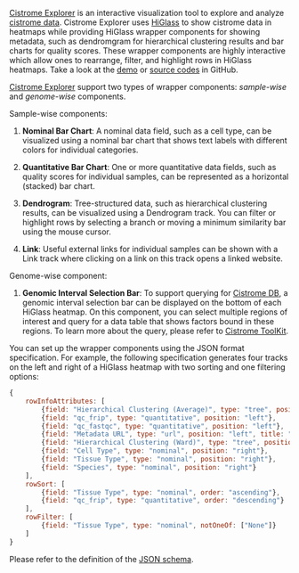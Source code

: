 [Cistrome Explorer](http://cisvis.gehlenborglab.org) is an interactive visualization tool to explore and analyze [cistrome data](http://cistrome.org/db/#/).
Cistrome Explorer uses [HiGlass](https://higlass.io) to show cistrome data in heatmaps while providing HiGlass wrapper components for showing metadata, such as dendromgram for hierarchical clustering results and bar charts for quality scores. These wrapper components are highly interactive which allow ones to rearrange, filter, and highlight rows in HiGlass heatmaps. Take a look at the [demo](http://cisvis.gehlenborglab.org) or [source codes](https://github.com/hms-dbmi/cistrome-higlass-wrapper) in GitHub.

[Cistrome Explorer](http://cisvis.gehlenborglab.org) support two types of wrapper components: *sample-wise* and *genome-wise* components.

Sample-wise components: 

1. **Nominal Bar Chart**: A nominal data field, such as a cell type, can be visualized using a nominal bar chart that shows text labels with different colors for individual categories.
1. **Quantitative Bar Chart**: One or more quantitative data fields, such as quality scores for individual samples, can be represented as a horizontal (stacked) bar chart.
1. **Dendrogram**: Tree-structured data, such as hierarchical clustering results, can be visualized using a Dendrogram track. You can filter or highlight rows by selecting a branch or moving a minimum similarity bar using the mouse cursor.

1. **Link**: Useful external links for individual samples can be shown with a Link track where clicking on a link on this track opens a linked website.

Genome-wise component: 

1. **Genomic Interval Selection Bar**: To support querying for [Cistrome DB](http://cistrome.org/db/#/), a genomic interval selection bar can be displayed on the bottom of each HiGlass heatmap. On this component, you can select multiple regions of interest and query for a data table that shows factors bound in these regions. To learn more about the query, please refer to [Cistrome ToolKit](http://dbtoolkit.cistrome.org).

You can set up the wrapper components using the JSON format specification. 
For example, the following specification generates four tracks on the left and right of a HiGlass heatmap with two sorting and one filtering options:

```javascript
{
    rowInfoAttributes: [
        {field: "Hierarchical Clustering (Average)", type: "tree", position: "left"},
        {field: "qc_frip", type: "quantitative", position: "left"},
        {field: "qc_fastqc", type: "quantitative", position: "left"},
        {field: "Metadata URL", type: "url", position: "left", title: "cid"},
        {field: "Hierarchical Clustering (Ward)", type: "tree", position: "right"},
        {field: "Cell Type", type: "nominal", position: "right"},
        {field: "Tissue Type", type: "nominal", position: "right"},
        {field: "Species", type: "nominal", position: "right"}
    ],
    rowSort: [
        {field: "Tissue Type", type: "nominal", order: "ascending"},
        {field: "qc_frip", type: "quantitative", order: "descending"}
    ],
    rowFilter: [
        {field: "Tissue Type", type: "nominal", notOneOf: ["None"]}
    ]
}
```



Please refer to the definition of the [JSON schema](https://github.com/hms-dbmi/cistrome-higlass-wrapper/blob/e1f9d2e83fa7af684f6cb827b8f7aae92a6f6b8a/src/utils/options.js#L9).